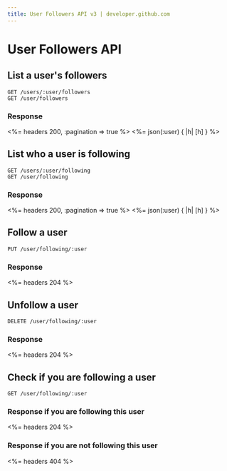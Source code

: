```yaml
---
title: User Followers API v3 | developer.github.com
---
```


# User Followers API

## List a user's followers

    GET /users/:user/followers
    GET /user/followers

### Response

<%= headers 200, :pagination => true %>
<%= json(:user) { |h| [h] } %>

## List who a user is following

    GET /users/:user/following
    GET /user/following

### Response

<%= headers 200, :pagination => true %>
<%= json(:user) { |h| [h] } %>

## Follow a user

    PUT /user/following/:user

### Response

<%= headers 204 %>

## Unfollow a user

    DELETE /user/following/:user

### Response

<%= headers 204 %>

## Check if you are following a user

    GET /user/following/:user

### Response if you are following this user

<%= headers 204 %>

### Response if you are not following this user

<%= headers 404 %>

